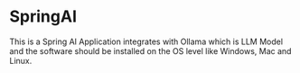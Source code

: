 # SpringAI
This is a Spring AI Application integrates with Ollama which is LLM Model and the software should be installed on the OS level like Windows, Mac and Linux.
